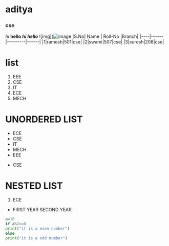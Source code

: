 # aditya
### cse
*hi*
**hello**
***hi hello***
![img](![image](https://user-images.githubusercontent.com/84584733/142971932-4a5aaad4-ceec-4f22-87d3-fc64070abaee.png)
|S.No| Name | Roll-No |Branch|
|----|------|---------|------|
|1|ramesh|501|cse|
|2|swami|507|cse|
|3|suresh|208|cse|
# list 
1. EEE
2. CSE
3. IT
4. ECE
5. MECH
# UNORDERED LIST
- ECE
- CSE
- IT
- MECH
- EEE
* CSE
#  NESTED LIST
1.  ECE
   * FIRST YEAR 
    SECOND YEAR 
```python
a=10
if a%2==0
print("it is a even number")
else
print("it is a odd number")
